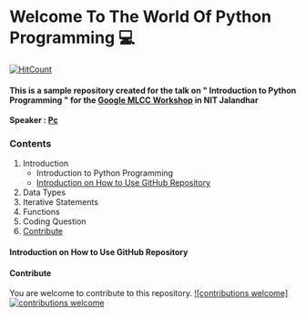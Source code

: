 # **Welcome To The World Of Python Programming** :computer:

[![HitCount](http://hits.dwyl.io/itzpc/Introduction-To-Python-Programming.svg)](https://github.com/itzpc/Introduction-To-Python-Programming)

#### This is a sample repository created for the talk on " Introduction to Python Programming " for the [Google MLCC Workshop](https://developers.google.com/machine-learning/crash-course/) in NIT Jalandhar
**Speaker : [Pc](https://www.linkedin.com/in/pcakhilnadh)**


### Contents

1. Introduction
   - Introduction to Python Programming
   - [Introduction on How to Use GitHub Repository](https://github.com/itzpc/Introduction-To-Python-Programming/blob/master/README.md#introduction-on-how-to-use-github-repository)
2. Data Types
3. Iterative Statements
4. Functions
5. Coding Question
6. [Contribute](https://github.com/itzpc/Introduction-To-Python-Programming/blob/master/README.md#contribute)

#### Introduction on How to Use GitHub Repository

#### Contribute

You are welcome to contribute to this repository.
[![contributions welcome]](https://github.com/itzpc/Introduction-To-Python-Programming/issues)
[![contributions welcome](https://img.shields.io/badge/contributions-welcome-brightgreen.svg?style=flat)](https://github.com/dwyl/esta/issues)

